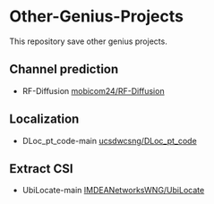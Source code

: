 # Other-Genius-Projects

This repository save other genius projects. 

## Channel prediction

+ RF-Diffusion [mobicom24/RF-Diffusion](https://github.com/mobicom24/RF-Diffusion)

## Localization

+ DLoc_pt_code-main [ucsdwcsng/DLoc_pt_code](https://github.com/ucsdwcsng/DLoc_pt_code)

## Extract CSI

+ UbiLocate-main [IMDEANetworksWNG/UbiLocate](https://github.com/IMDEANetworksWNG/UbiLocate)

